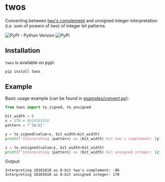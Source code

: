# twos

Converting between [two's complement](https://en.wikipedia.org/wiki/Two%27s_complement) and unsigned integer interpretation (i.e. sum of powers of two) of integer bit patterns.

![PyPI - Python Version](https://img.shields.io/pypi/pyversions/twos?style=flat-square)
![PyPI](https://img.shields.io/pypi/v/twos?style=flat-square)

## Installation
`twos` is available on pypi:
```bash
pip install twos
```

## Example
Basic usage example (can be found in [examples/convert.py](examples/convert.py)):

```python
from twos import to_signed, to_unsigned

bit_width = 8
x = 170 # 0b10101010
pattern = f"{x:b}"

y = to_signed(value=x, bit_width=bit_width)
print(f"Interpreting {pattern} as {bit_width}-bit two's complement: {y}")

z = to_unsigned(value=y, bit_width=bit_width)
print(f"Interpreting {pattern} as {bit_width}-bit unsigned integer: {z}")
```

Output:

```
Interpreting 10101010 as 8-bit two's complement: -86
Interpreting 10101010 as 8-bit unsigned integer: 170
```
